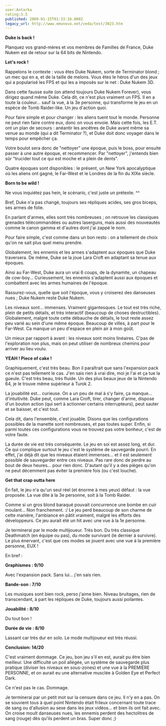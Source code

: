 ```yaml
---
user:Antarka
rating:3.5
published: 2009-01-15T01:33:16.000Z
legacy_url: http://www.emunova.net/veda/test/3023.htm
---
```

**Duke is back !**  

  

Planquez vos grand-mères et vos membres de Familles de France, Duke Nukem est de retour sur la 64 bits de Nintendo.  

  

**Let's rock !**  

  

Rappelons le contexte : vous êtes Duke Nukem, sorte de Terminator blond ; un mec qui en a, et de la taille de melons. Vous êtes le héros d'un des jeux qui a popularisé les FPS et qui les a imposés sur le net : Duke Nukem 3D.  

  

Dans cette fausse suite (on attend toujours Duke Nukem Forever), vous dirigez quand même Duke. Cela dit, ce n'est plus vraiment un FPS. Il en a toute la couleur... sauf la vue, à la 3e personne, qui transforme le jeu en un espèce de Tomb Raider-like. Un jeu d'action quoi.  

  

Pour faire simple et pour changer : les aliens tuent tout le monde. Personne ne peut rien faire contre eux, donc on vous envoie. Mais cette fois, les E.T. ont un plan de secours : anéantir les ancêtres de Duke avant même sa venue au monde (qui a dit Terminator ?), et Duke doit donc voyager dans le temps pour empêcher ça.  

  

Votre boulot sera donc de "nettoyer" une époque, puis le boss, pour ensuite passer à une autre époque, et recommencer. Par "nettoyer", j'entends bien sûr "trucider tout ce qui est moche et a plein de dents".  

  

Quatre époques sont disponibles : le présent, un New York apocalyptique où les aliens ont gagné, le Far-West et le Londres de la fin du XIXe siècle.  

  

  

**Born to be wild !**  

  

Ne vous inquiétez pas hein, le scénario, c'est juste un prétexte. ^^   

  

Bref, Duke n'a pas changé, toujours ses répliques acides, ses gros biceps, ses armes de folie.  

  

En parlant d'armes, elles sont très nombreuses ; on retrouve les classiques grenades télécommandées ou autres laserguns, mais aussi des nouveautés comme le canon gamma et d'autres dont j'ai zappé le nom.  

  

Pour faire simple, c'est comme dans un bon resto : on a tellement de choix qu'on ne sait plus quel menu prendre.  

  

Globalement, les ennemis et les armes s'adaptent aux époques que Duke traversera. De même, Duke se la joue Lara Croft en adaptant sa tenue aux époques.  

  

Ainsi au Far-West, Duke aura un vrai 6 coups, de la dynamite, un chapeau de cow-boy... Curieusement, les ennemis s'adaptent aussi aux époques et combattent avec les armes humaines de l'époque.  

  

Rassurez-vous, quelle que soit l'époque, vous y croiserez des danseuses nues ; Duke Nukem reste Duke Nukem.  

  

Les niveaux sont... immenses. Vraiment gigantesques. Le tout est très riche, plein de petits détails, et très interactif (beaucoup de choses destructibles). Globalement, malgré toute cette débauche de détails, le tout reste assez peu varié au sein d'une même époque. Beaucoup de villes, à part pour le Far-West. Ca manque un peu d'espace en plein air à mon goût.  

  

Un mieux par rapport à avant : les niveaux sont moins linéaires. C'pas de l'exploration non plus, mais on peut utiliser de nombreux chemins pour arriver au lieu voulu.  

  

**YEAH ! Piece of cake !**  

  

Graphiquement, c'est très beau. Bon il paraîtrait que sans l'expansion pack ce n'est pas tellement le cas. J'en sais rien à vrai dire, moi je l'ai et ça tue la gueule. C'est très beau, très fluide. Un des plus beaux jeux de la Nintendo 64, je le trouve même supérieur à Turok 2\.  

  

La jouabilité est... curieuse. On a un peu de mal à s'y faire, ça manque... d'intuitivité. Duke peut, comme Lara Croft, tirer, changer d'arme, dispose d'un bouton action (qui sert à actionner certains interrupteurs), peut sauter et se baisser, et c'est tout.  

  

Cela dit, dans l'ensemble, c'est jouable. Disons que les configurations possibles de la manette sont nombreuses, et pas toutes super. Enfin, si parmi toutes ces configurations vous ne trouvez pas votre bonheur, c'est de votre faute.  

  

La durée de vie est très conséquente. Le jeu en soi est assez long, et dur. Ce qui complique surtout le jeu c'est le système de sauvegarde pourri. En effet, j'ai déjà dit que les niveaux étaient immenses... et il est seulement possible de sauvegarder entre ces niveaux. Pas rare donc de perdre au bout de deux heures... pour rien donc. D'autant qu'il y a des pièges qu'on ne peut décemment pas éviter la première fois (ou c'est louche).  

  

**Get that crap outta here**  

  

En fait, le jeu n'a qu'un seul réel (et énorme à mes yeux) défaut : la vue proposée. La vue dite à la 3e personne, soit à la Tomb Raider.  

  

Comme si un gros blond baraqué pouvait concurrence une bombe en cuir moulant... Non franchement. :/ Le jeu perd beaucoup de son charme de cette manière, l'ambiance en pâtit vraiment, malgré les efforts des développeurs. Ce jeu aurait été un hit avec une vue à la 1e personne.  

  

Je terminerai par le mode multijoueur. Très bon. Du très classique Deathmatch (en équipe ou pas), du mode survivant (le dernier à survivre). Le plus énervant, c'est que ces modes se jouent avec une vue à la première personne, EUX !  

  

En bref :  

  

**Graphismes : 9/10**  

  

Avec l'expansion pack. Sans lui... j'en sais rien.  

  

**Bande-son : 7/10**  

Les musiques sont bien rock, perso j'aime bien. Niveau bruitages, rien de transcendant, à part les répliques de Duke, toujours aussi poilantes.  

  

**Jouabilité : 8/10**  

  

Du tout bon !  

  

**Durée de vie : 8/10**  

  

Lassant car très dur en solo. Le mode multijoueur est très réussi.  

  

**Conclusion: 14/20**  

  

C'est vraiment dommage. Ce jeu, bon jeu s'il en est, aurait pu être bien meilleur. Une difficulté un poil allégée, un système de sauvegarde plus pratique (diviser les niveaux en sous-zones) et une vue à la PREMIÈRE PERSONNE, et on aurait eu une alternative musclée à Golden Eye et Perfect Dark.  

  

Ce n'est pas le cas. Dommage.  

  

Je terminerai par un petit mot sur la censure dans ce jeu. Il n'y en a pas. On se souvient tous à quel point Nintendo était frileux concernant toute trace de sang ou d'allusion au sexe dans les jeux vidéos... et bien ils ont fait avec. On croise moult danseuses nues, les ennemis perdent des hectolitres de sang (rouge) dès qu'ils perdent un bras. Super donc ;)